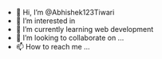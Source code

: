 - 👋 Hi, I’m @Abhishek123Tiwari
- 👀 I’m interested in 
- 🌱 I’m currently learning web development 
- 💞️ I’m looking to collaborate on ...
- 📫 How to reach me ...

<!---
Abhishek123Tiwari/Abhishek123Tiwari is a ✨ special ✨ repository because its `README.md` (this file) appears on your GitHub profile.
You can click the Preview link to take a look at your changes.
--->
